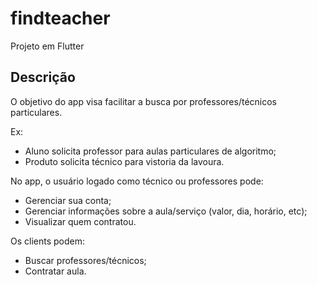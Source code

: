 # findteacher

Projeto em Flutter

## Descrição

O objetivo do app visa facilitar a busca por professores/técnicos particulares.

Ex:
- Aluno solicita professor para aulas particulares de algoritmo;
- Produto solicita técnico para vistoria da lavoura.

No app, o usuário logado como técnico ou professores pode:
- Gerenciar sua conta;
- Gerenciar informações sobre a aula/serviço (valor, dia, horário, etc);
- Visualizar quem contratou.

Os clients podem:
- Buscar professores/técnicos;
- Contratar aula.
